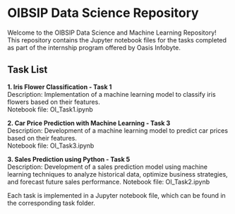 # OIBSIP Data Science Repository
Welcome to the OIBSIP Data Science and Machine Learning Repository! This repository contains the Jupyter notebook files for the tasks completed as part of the internship program offered by Oasis Infobyte.

## Task List
**1. Iris Flower Classification - Task 1**  
Description: Implementation of a machine learning model to classify iris flowers based on their features.  
Notebook file: OI_Task1.ipynb

**2. Car Price Prediction with Machine Learning - Task 3**  
Description: Development of a machine learning model to predict car prices based on their features.  
Notebook file: OI_Task3.ipynb

**3. Sales Prediction using Python -  Task 5**  
Description: Development of a sales prediction model using machine learning techniques to analyze historical data, optimize business strategies, and forecast future sales performance. 
Notebook file: OI_Task2.ipynb


Each task is implemented in a Jupyter notebook file, which can be found in the corresponding task folder.
